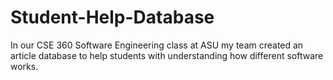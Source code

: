# Student-Help-Database
In our CSE 360 Software Engineering class at ASU my team created an article database to help students with understanding how different software works.
